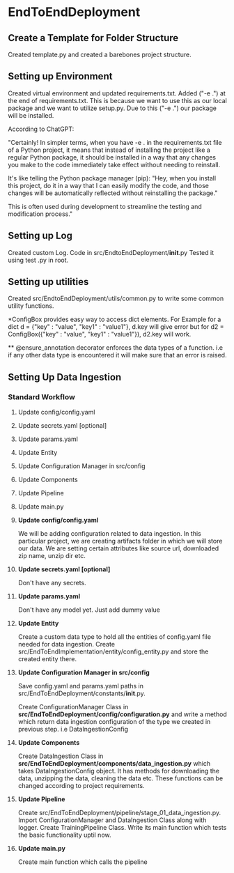 # EndToEndDeployment

## Create a Template for Folder Structure
Created template.py and created a barebones project structure.

## Setting up Environment
Created virtual environment and updated requirements.txt. Added ("-e .") at the end of requirements.txt.
This is because we want to use this as our local package and we want to utilize setup.py. Due to this ("-e .") our package will be installed.

According to ChatGPT:

"Certainly! In simpler terms, when you have -e . in the requirements.txt file of a Python project, it means that instead of installing the project like a regular Python package, it should be installed in a way that any changes you make to the code immediately take effect without needing to reinstall.

It's like telling the Python package manager (pip): "Hey, when you install this project, do it in a way that I can easily modify the code, and those changes will be automatically reflected without reinstalling the package."

This is often used during development to streamline the testing and modification process."

## Setting up Log

Created custom Log. Code in src/EndtoEndDeployment/__init__.py
Tested it using test .py in root.

## Setting up utilities

Created src/EndtoEndDeployment/utils/common.py to write some common utility functions.

*ConfigBox provides easy way to access dict elements. For Example for a dict d = {"key" : "value", "key1" : "value1"}, d.key will give error but for d2 = ConfigBox({"key" : "value", "key1" : "value1"}), d2.key will work.

** @ensure_annotation decorator enforces the data types of a function. i.e if any other data type is encountered it will make sure that an error is raised.

## Setting Up Data Ingestion

 ### Standard Workflow

1. Update config/config.yaml
2. Update secrets.yaml [optional]
3. Update params.yaml
4. Update Entity
5. Update Configuration Manager in src/config
6. Update Components
7. Update Pipeline
8. Update main.py




1. **Update config/config.yaml**

    We will be adding configuration related to data ingestion. In this particular project, we are creating artifacts folder in which we will store our data. We are setting certain attributes like source url, downloaded zip name, unzip dir etc.

2. **Update secrets.yaml [optional]**

    Don't have any secrets.

3. **Update params.yaml**

    Don't have any model yet. Just add dummy value

4. **Update Entity**

    Create a custom data type to hold all the entities of config.yaml file needed for data ingestion.
    Create src/EndToEndImplementation/entity/config_entity.py and store the created entity there.

5. **Update Configuration Manager in src/config**

    Save config.yaml and params.yaml paths in src/EndToEndDeployment/constants/__init__.py.

    Create ConfigurationManager Class in **src/EndToEndDeployment/config/configuration.py** and write a method which return data ingestion configuration of the type we created in previous step. i.e DataIngestionConfig

6. **Update Components**

    Create DataIngestion Class in **src/EndToEndDeployment/components/data_ingestion.py** which takes DataIngestionConfig object. It has methods for downloading the data, unzipping the data, cleaning the data etc. These functions can be changed according to project requirements.

7. **Update Pipeline**

    Create src/EndToEndDeployment/pipeline/stage_01_data_ingestion.py. Import ConfigurationManager and DataIngestion Class along with logger.
    Create TrainingPipeline Class. Write its main function which tests the basic functionality uptil now.

8. **Update main.py**
    
    Create main function which calls the pipeline